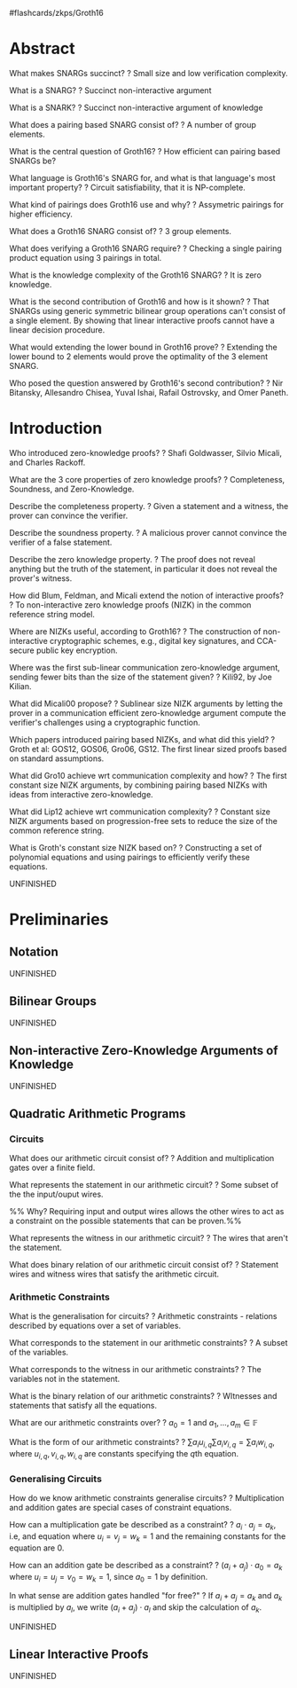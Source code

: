#flashcards/zkps/Groth16
# Abstract

What makes SNARGs succinct?
?
Small size and low verification complexity.
<!--SR:2022-06-10,17,210-->

What is a SNARG?
?
Succinct non-interactive argument
<!--SR:2022-07-29,50,250-->

What is a SNARK?
?
Succinct non-interactive argument of knowledge
<!--SR:2022-06-27,33,250-->

What does a pairing based SNARG consist of?
?
A number of group elements.
<!--SR:2022-06-28,34,250-->

What is the central question of Groth16?
?
How efficient can pairing based SNARGs be?
<!--SR:2022-07-17,39,230-->

What language is Groth16's SNARG for, and what is that language's most important property?
?
Circuit satisfiability, that it is NP-complete.
<!--SR:2022-06-11,20,250-->

What kind of pairings does Groth16 use and why?
?
Assymetric pairings for higher efficiency.
<!--SR:2022-06-17,25,250-->

What does a Groth16 SNARG consist of?
?
3 group elements.
<!--SR:2022-06-13,23,250-->

What does verifying a Groth16 SNARG require?
?
Checking a single pairing product equation using 3 pairings in total.
<!--SR:2022-06-10,3,130-->

What is the knowledge complexity of the Groth16 SNARG?
?
It is zero knowledge.
<!--SR:2022-06-30,31,230-->

What is the second contribution of Groth16 and how is it shown?
?
That SNARGs using generic symmetric bilinear group operations can't consist of a single element.
By showing that linear interactive proofs cannot have a linear decision procedure.
<!--SR:2022-06-14,9,190-->

What would extending the lower bound in Groth16 prove?
?
Extending the lower bound to 2 elements would prove the optimality of the 3 element SNARG.
<!--SR:2022-06-21,28,250-->

Who posed the question answered by Groth16's second contribution?
?
Nir Bitansky, Allesandro Chisea, Yuval Ishai, Rafail Ostrovsky, and Omer Paneth.
<!--SR:2022-06-11,12,150-->

# Introduction

Who introduced zero-knowledge proofs?
?
Shafi Goldwasser, Silvio Micali, and Charles Rackoff.
<!--SR:2022-06-26,34,270-->

What are the 3 core properties of zero knowledge proofs?
?
Completeness, Soundness, and Zero-Knowledge.
<!--SR:2022-07-12,41,250-->

Describe the completeness property.
?
Given a statement and a witness, the prover can convince the verifier.
<!--SR:2022-06-23,21,190-->

Describe the soundness property.
?
A malicious prover cannot convince the verifier of a false statement.
<!--SR:2022-07-10,40,250-->

Describe the zero knowledge property.
?
The proof does not reveal anything but the truth of the statement, in particular it does not reveal the prover's witness.
<!--SR:2022-06-18,9,170-->

How did Blum, Feldman, and Micali extend the notion of interactive proofs?
?
To non-interactive zero knowledge proofs (NIZK) in the common reference string model.
<!--SR:2022-06-19,28,250-->

Where are NIZKs useful, according to Groth16?
?
The construction of non-interactive cryptographic schemes, e.g., digital key signatures, and CCA-secure public key encryption.
<!--SR:2022-06-13,19,190-->

Where was the first sub-linear communication zero-knowledge argument, sending fewer bits than the size of the statement given?
?
Kili92, by Joe Kilian.
<!--SR:2022-07-06,30,190-->

What did Micali00 propose?
?
Sublinear size NIZK arguments by letting the prover in a communication efficient zero-knowledge argument compute the verifier's challenges using a cryptographic function.
<!--SR:2022-06-19,15,150-->

Which papers introduced pairing based NIZKs, and what did this yield?
?
Groth et al: GOS12, GOS06, Gro06, GS12.
The first linear sized proofs based on standard assumptions.
<!--SR:2022-06-14,6,130-->

What did Gro10 achieve wrt communication complexity and how?
?
The first constant size NIZK arguments, by combining pairing based NIZKs with ideas from interactive zero-knowledge.
<!--SR:2022-06-24,19,190-->

What did Lip12 achieve wrt communication complexity?
?
Constant size NIZK arguments based on progression-free sets to reduce the size of the common reference string.
<!--SR:2022-06-14,10,170-->

What is Groth's constant size NIZK based on?
?
Constructing a set of polynomial equations and using pairings to efficiently verify these equations.
<!--SR:2022-06-10,17,190-->

UNFINISHED

# Preliminaries
## Notation
UNFINISHED
## Bilinear Groups
UNFINISHED
## Non-interactive Zero-Knowledge Arguments of Knowledge
UNFINISHED
## Quadratic Arithmetic Programs

### Circuits

What does our arithmetic circuit consist of?
?
Addition and multiplication gates over a finite field.
<!--SR:2022-06-27,31,250-->

What represents the statement in our arithmetic circuit?
?
Some subset of the the input/ouput wires.
<!--SR:2022-07-02,29,210-->

%% Why? Requiring input and output wires allows the other wires to act as a constraint on the possible statements that can be proven.%%

What represents the witness in our arithmetic circuit?
?
The wires that aren't the statement.
<!--SR:2022-06-23,24,210-->

What does binary relation of our arithmetic circuit consist of?
?
Statement wires and witness wires that satisfy the arithmetic circuit.
<!--SR:2022-06-29,32,250-->

### Arithmetic Constraints

What is the generalisation for circuits?
?
Arithmetic constraints - relations described by equations over a set of variables.
<!--SR:2022-06-30,33,250-->

What corresponds to the statement in our arithmetic constraints?
?
A subset of the variables.
<!--SR:2022-06-29,32,250-->

What corresponds to the witness in our arithmetic constraints?
?
The variables not in the statement.
<!--SR:2022-07-04,25,230-->

What is the binary relation of our arithmetic constraints?
?
WItnesses and statements that satisfy all the equations.
<!--SR:2022-06-28,32,250-->

What are our arithmetic constraints over?
?
$a_0 = 1$ and $a_1,...,a_m \in \mathbb{F}$
<!--SR:2022-06-16,19,210-->

What is the form of our arithmetic constraints?
?
$\sum a_iu_{i,q}\sum a_iv_{i,q}=\sum a_iw_{i,q}$,
where $u_{i,q},v_{i,q},w_{i,q}$ are constants specifying the $q$th equation.
<!--SR:2022-06-20,25,250-->

### Generalising Circuits

How do we know arithmetic constraints generalise circuits?
?
Multiplication and addition gates are special cases of constraint equations.
<!--SR:2022-07-01,34,250-->

How can a multiplication gate be described as a constraint?
?
$a_i \cdot a_j = a_k$, i.e, and equation where $u_i = v_j = w_k = 1$ and the remaining constants for the equation are $0$.
<!--SR:2022-06-18,24,250-->

How can an addition gate be described as a constraint?
?
$(a_i + a_j) \cdot a_0 = a_k$ where $u_i = u_j = v_0 = w_k = 1$, since $a_0 = 1$ by definition.
<!--SR:2022-06-26,30,250-->

In what sense are addition gates handled "for free?"
?
If $a_i + a_j = a_k$ and $a_k$ is multiplied by $a_l$, we write $(a_i + a_j) \cdot a_l$ and skip the calculation of $a_k$.
<!--SR:2022-06-24,28,250-->

UNFINISHED
## Linear Interactive Proofs
UNFINISHED